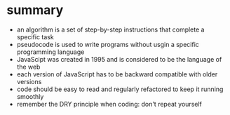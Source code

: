 # summary

+ an algorithm is a set of step-by-step instructions that complete a specific task
+ pseudocode is used to write programs without usgin a specific programming language
+ JavaScipt was created in 1995 and is considered to be the language of the web
+ each version of JavaScript has to be backward compatible with older versions
+ code should be easy to read and regularly refactored to keep it running smoothly
+ remember the DRY principle when coding: don't repeat yourself
